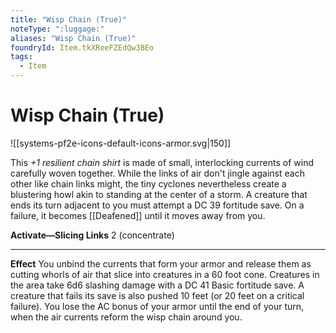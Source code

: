 ```yaml
---
title: "Wisp Chain (True)"
noteType: ":luggage:"
aliases: "Wisp Chain (True)"
foundryId: Item.tkXReeFZEdQw3BEo
tags:
  - Item
---
```


# Wisp Chain (True)
![[systems-pf2e-icons-default-icons-armor.svg|150]]

This _+1 resilient chain shirt_ is made of small, interlocking currents of wind carefully woven together. While the links of air don't jingle against each other like chain links might, the tiny cyclones nevertheless create a blustering howl akin to standing at the center of a storm. A creature that ends its turn adjacent to you must attempt a DC 39 fortitude save. On a failure, it becomes [[Deafened]] until it moves away from you.

**Activate—Slicing Links** 2 (concentrate)

* * *

**Effect** You unbind the currents that form your armor and release them as cutting whorls of air that slice into creatures in a 60 foot cone. Creatures in the area take 6d6 slashing damage with a DC 41 Basic fortitude save. A creature that fails its save is also pushed 10 feet (or 20 feet on a critical failure). You lose the AC bonus of your armor until the end of your turn, when the air currents reform the wisp chain around you.
